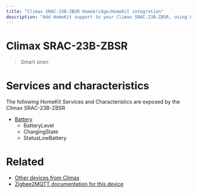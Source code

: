 ```yaml
---
title: "Climax SRAC-23B-ZBSR Homebridge/HomeKit integration"
description: "Add HomeKit support to your Climax SRAC-23B-ZBSR, using Homebridge, Zigbee2MQTT and homebridge-z2m."
---
```

<!---
This file has been GENERATED using src/docgen/docgen.ts
DO NOT EDIT THIS FILE MANUALLY!
-->
# Climax SRAC-23B-ZBSR
> Smart siren


# Services and characteristics
The following HomeKit Services and Characteristics are exposed by
the Climax SRAC-23B-ZBSR

* [Battery](../../battery.md)
  * BatteryLevel
  * ChargingState
  * StatusLowBattery


# Related
* [Other devices from Climax](../index.md#climax)
* [Zigbee2MQTT documentation for this device](https://www.zigbee2mqtt.io/devices/SRAC-23B-ZBSR.html)